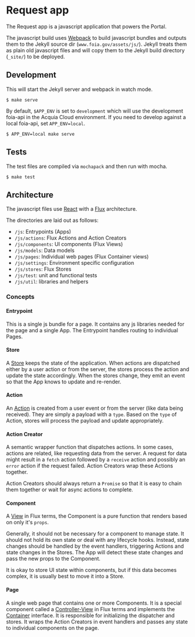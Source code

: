 # Request app

The Request app is a javascript application that powers the Portal.

The javascript build uses [Webpack](https://webpack.js.org/concepts/) to build
javascript bundles and outputs them to the Jekyll source dir
(`www.foia.gov/assets/js/`). Jekyll treats them as plain old javascript files
and will copy them to the Jekyll build directory (`_site/`) to be deployed.

## Development

This will start the Jekyll server and webpack in watch mode.

    $ make serve

By default, `$APP_ENV` is set to `development` which will use the development
foia-api in the Acquia Cloud environment. If you need to develop against a local
foia-api, set `APP_ENV=local`.

    $ APP_ENV=local make serve


## Tests

The test files are compiled via `mochapack` and then run with mocha.

    $ make test


## Architecture

The javascript files use [React](https://facebook.github.io/react/docs/hello-world.html) with
a [Flux](https://facebook.github.io/flux/docs/in-depth-overview.html#content)
architecture.

The directories are laid out as follows:

* `/js`: Entrypoints (Apps)
* `/js/actions`: Flux Actions and Action Creators
* `/js/components`: UI components (Flux Views)
* `/js/models`: Data models
* `/js/pages`: Individual web pages (Flux Container views)
* `/js/settings`: Environment specific configuration
* `/js/stores`: Flux Stores
* `/js/test`: unit and functional tests
* `/js/util`: libraries and helpers


### Concepts


#### Entrypoint

This is a single js bundle for a page. It contains any js libraries needed for the
page and a single App. The Entrypoint handles routing to individual Pages.


#### Store

A [Store](https://facebook.github.io/flux/docs/in-depth-overview.html#stores)
keeps the state of the application. When actions are dispatched either by a user
action or from the server, the stores process the action and update the state
accordingly. When the stores change, they emit an event so that the App knows to
update and re-render.


#### Action

An [Action](https://facebook.github.io/flux/docs/in-depth-overview.html#actions)
is created from a user event or from the server (like data being received). They
are simply a payload with a `type`. Based on the `type` of Action, stores will
process the payload and update appropriately.


#### Action Creator

A semantic wrapper function that dispatches actions. In some cases, actions are
related, like requesting data from the server. A request for data might result
in a `fetch` action followed by a `receive` action and possibly an `error`
action if the request failed. Action Creators wrap these Actions together.

Action Creators should always return a `Promise` so that it is easy to chain
them together or wait for async actions to complete.


#### Component

A [View](https://facebook.github.io/flux/docs/in-depth-overview.html#views-and-controller-views)
in Flux terms, the Component is a pure function that renders based on only it's
`props`.

Generally, it should not be necessary for a component to manage state. It should not hold
its own state or deal with any lifecycle hooks. Instead, state changes should be
handled by the event handlers, triggering Actions and state changes in the
Stores. The App will detect these state changes and pass the new props to the
Component.

It is okay to store UI state within components, but if this data becomes
complex, it is usually best to move it into a Store.


#### Page

A single web page that contains one or more Components. It is a special component called
a [Controller-View](https://facebook.github.io/flux/docs/in-depth-overview.html#views-and-controller-views)
in Flux terms and implements the
[Container](https://facebook.github.io/flux/docs/flux-utils.html#container)
interface. It is responsible for initializing the dispatcher and stores. It
wraps the Action Creators in event handlers and passes any state to individual
components on the page.
